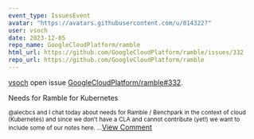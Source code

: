```yaml
---
event_type: IssuesEvent
avatar: "https://avatars.githubusercontent.com/u/814322?"
user: vsoch
date: 2023-12-05
repo_name: GoogleCloudPlatform/ramble
html_url: https://github.com/GoogleCloudPlatform/ramble/issues/332
repo_url: https://github.com/GoogleCloudPlatform/ramble
---
```


<a href='https://github.com/vsoch' target='_blank'>vsoch</a> open issue <a href='https://github.com/GoogleCloudPlatform/ramble/issues/332' target='_blank'>GoogleCloudPlatform/ramble#332</a>.

<p>Needs for Ramble for Kubernetes</p><small>@alecbcs and I chat today about needs for Ramble / Benchpark in the context of cloud (Kubernetes) and since we don't have a CLA and cannot contribute (yet!) we want to include some of our notes here....</small><a href='https://github.com/GoogleCloudPlatform/ramble/issues/332' target='_blank'>View Comment</a>